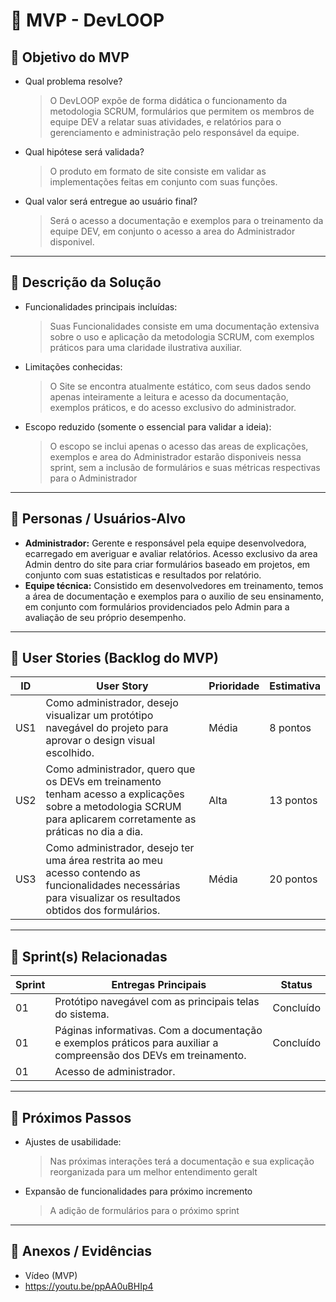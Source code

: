 
# 📌 MVP - DevLOOP

## 🎯 Objetivo do MVP
- Qual problema resolve?
    > O DevLOOP expõe de forma didática o funcionamento da metodologia SCRUM, formulários que permitem os membros de equipe DEV a relatar suas atividades, e relatórios para o gerenciamento e administração pelo responsável da equipe.

- Qual hipótese será validada?
    > O produto em formato de site consiste em validar as implementações feitas em conjunto com suas funções.

- Qual valor será entregue ao usuário final?
    > Será o acesso a documentação e exemplos para o treinamento da equipe DEV, em conjunto o acesso a area do Administrador disponivel.

---

## 📝 Descrição da Solução
- Funcionalidades principais incluídas:
   > Suas Funcionalidades consiste em uma documentação extensiva sobre o uso e aplicação da metodologia SCRUM, com exemplos práticos para uma claridade ilustrativa auxiliar.

- Limitações conhecidas:
   > O Site se encontra atualmente estático, com seus dados sendo apenas inteiramente a leitura e acesso da documentação, exemplos práticos, e do acesso exclusivo do administrador.

- Escopo reduzido (somente o essencial para validar a ideia):
   > O escopo se inclui apenas o acesso das areas de explicações, exemplos e area do Administrador estarão disponiveis nessa sprint, sem a inclusão de formulários e suas métricas respectivas para o Administrador

---

## 👥 Personas / Usuários-Alvo
- **Administrador:** Gerente e responsável pela equipe desenvolvedora, ecarregado em averiguar e avaliar relatórios. Acesso exclusivo da area Admin dentro do site para criar formulários baseado em projetos, em conjunto com suas estatisticas e resultados por relatório.
- **Equipe técnica:** Consistido em desenvolvedores em treinamento, temos a área de documentação e exemplos para o auxilio de seu ensinamento, em conjunto com formulários providenciados pelo Admin para a avaliação de seu próprio desempenho.  

---

## 🔑 User Stories (Backlog do MVP)
| ID  | User Story                                                                                                                                                               | Prioridade | Estimativa |
|-----|--------------------------------------------------------------------------------------------------------------------------------------------------------------------------|------------|------------|
| US1 | Como administrador, desejo visualizar um protótipo navegável do projeto para aprovar o design visual escolhido.                                                          | Média      | 8 pontos   |
| US2 | Como administrador, quero que os DEVs em treinamento tenham acesso a explicações sobre a metodologia SCRUM para aplicarem corretamente as práticas no dia a dia.         | Alta       | 13 pontos  |
| US3 | Como administrador, desejo ter uma área restrita ao meu acesso contendo as funcionalidades necessárias para visualizar os resultados obtidos dos formulários.            | Média      | 20 pontos  |
---

## 📅 Sprint(s) Relacionadas
| Sprint | Entregas Principais                                                                                                | Status    |
|--------|--------------------------------------------------------------------------------------------------------------------|-----------|
| 01     | Protótipo navegável com as principais telas do sistema.	                                                          | Concluído |
| 01     | Páginas informativas. Com a documentação e exemplos práticos para auxiliar a compreensão dos DEVs em treinamento.	| Concluído |
| 01     | Acesso de administrador.	                                                                                          |           |

---

## 🚀 Próximos Passos
- Ajustes de usabilidade:
   > Nas próximas interações terá a documentação e sua explicação reorganizada para um melhor entendimento geralt
- Expansão de funcionalidades para próximo incremento  
   > A adição de formulários para o próximo sprint
---

## 📂 Anexos / Evidências
- Vídeo (MVP)
- https://youtu.be/ppAA0uBHIp4
